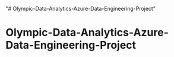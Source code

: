 "# Olympic-Data-Analytics-Azure-Data-Engineering-Project" 
# Olympic-Data-Analytics-Azure-Data-Engineering-Project
